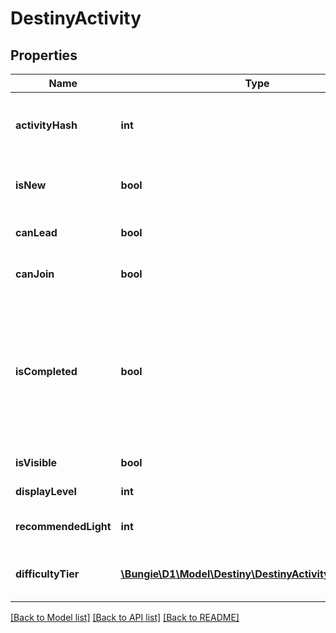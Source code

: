 # DestinyActivity

## Properties
Name | Type | Description | Notes
------------ | ------------- | ------------- | -------------
**activityHash** | **int** | The hash identifier of the Activity. Use this to look up the DestinyActivityDefinition of the activity. | [optional] 
**isNew** | **bool** | If true, then the activity should have a \&quot;new\&quot; indicator in the Director UI. | [optional] 
**canLead** | **bool** | If true, the user is allowed to lead a Fireteam into this activity. | [optional] 
**canJoin** | **bool** | If true, the user is allowed to join with another Fireteam in this activity. | [optional] 
**isCompleted** | **bool** | If true, we both have the ability to know that the user has completed this activity and they have completed it. Unfortunately, we can&#39;t necessarily know this for all activities. As such, this should probably only be used if you already know in advance which specific activities you wish to check. | [optional] 
**isVisible** | **bool** | If true, the user should be able to see this activity. | [optional] 
**displayLevel** | **int** | The difficulty level of the activity, if applicable. | [optional] 
**recommendedLight** | **int** | The recommended light level for the activity, if applicable. | [optional] 
**difficultyTier** | [**\Bungie\D1\Model\Destiny\DestinyActivityDifficultyTier**](DestinyActivityDifficultyTier.md) | A DestinyActivityDifficultyTier enum value indicating the difficulty of the activity. | [optional] 

[[Back to Model list]](../README.md#documentation-for-models) [[Back to API list]](../README.md#documentation-for-api-endpoints) [[Back to README]](../README.md)


